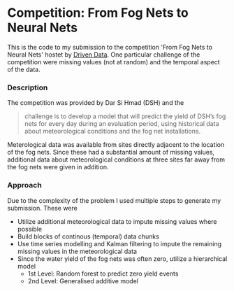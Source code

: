 # Competition: From Fog Nets to Neural Nets

This is the code to my submission to the competition 'From Fog Nets to Neural Nets' hostet by [Driven Data](https://www.drivendata.org). One particular challenge of the competition were missing values (not at random) and the temporal aspect of the data.

### Description
The competition was provided by Dar Si Hmad (DSH) and the 
> challenge is to develop a model that will predict the yield of DSH’s fog nets for every day during an evaluation period, using historical data about meteorological conditions and the fog net installations.

Meterological data was available from sites directly adjacent to the location of the fog nets. Since these had a substantial amount of missing values, additional data about meteorological conditions at three sites far away from the fog nets were given in addition.

### Approach
Due to the complexity of the problem I used multiple steps to generate my submission. These were
 * Utilize additional meteorological data to impute missing values where possible
 * Build blocks of continous (temporal) data chunks
 * Use time series modelling and Kalman filtering to impute the remaining missing values in the meteorological data
 * Since the water yield of the fog nets was often zero, utilize a hierarchical model
    * 1st Level: Random forest to predict zero yield events
    * 2nd Level: Generalised additive model
